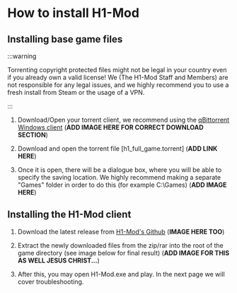 # How to install H1-Mod

## Installing base game files

:::warning

Torrenting copyright protected files might not be legal in your country even if you already own a valid license! We (The H1-Mod Staff and Members) are not responsible for any legal issues, and we highly recommend you to use a fresh install from Steam or the usage of a VPN.

:::

1. Download/Open your torrent client, we recommend using the [qBittorrent Windows client](https://www.fosshub.com/qBittorrent.html) (**ADD IMAGE HERE FOR CORRECT DOWNLOAD SECTION**)

2. Download and open the torrent file [h1_full_game.torrent] (**ADD LINK HERE**)

3. Once it is open, there will be a dialogue box, where you will be able to specify the saving location. We highly recommend making a separate "Games" folder in order to do this (for example C:\Games) (**ADD IMAGE HERE**)

## Installing the H1-Mod client

1. Download the latest release from [H1-Mod's Github](https://github.com/h1-mod/h1-mod/releases) (**IMAGE HERE TOO**)

2. Extract the newly downloaded files from the zip/rar into the root of the game directory (see image below for final result) (**ADD IMAGE FOR THIS AS WELL JESUS CHRIST...**)

3. After this, you may open H1-Mod.exe and play. In the next page we will cover troubleshooting.